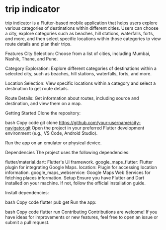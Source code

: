 
# trip indicator
trip indicator is a Flutter-based mobile application that helps users explore various categories of destinations within different cities. Users can choose a city, explore categories such as beaches, hill stations, waterfalls, forts, and more, and then select specific locations within those categories to view route details and plan their trips.

Features
City Selection: Choose from a list of cities, including Mumbai, Nashik, Thane, and Pune.

Category Exploration: Explore different categories of destinations within a selected city, such as beaches, hill stations, waterfalls, forts, and more.

Location Selection: View specific locations within a category and select a destination to get route details.

Route Details: Get information about routes, including source and destination, and view them on a map.

Getting Started
Clone the repository:

bash
Copy code
git clone https://github.com/your-username/city-navigator.git
Open the project in your preferred Flutter development environment (e.g., VS Code, Android Studio).

Run the app on an emulator or physical device.

Dependencies
The project uses the following dependencies:

flutter/material.dart: Flutter's UI framework.
google_maps_flutter: Flutter plugin for integrating Google Maps.
location: Plugin for accessing location information.
google_maps_webservice: Google Maps Web Services for fetching places information.
Setup
Ensure you have Flutter and Dart installed on your machine. If not, follow the official installation guide.

Install dependencies:

bash
Copy code
flutter pub get
Run the app:

bash
Copy code
flutter run
Contributing
Contributions are welcome! If you have ideas for improvements or new features, feel free to open an issue or submit a pull request.

